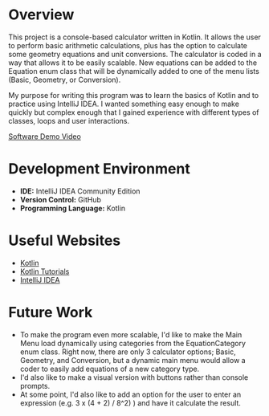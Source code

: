 # Overview

This project is a console-based calculator written in Kotlin. 
It allows the user to perform basic arithmetic calculations, plus has the option to calculate some geometry equations and unit conversions. 
The calculator is coded in a way that allows it to be easily scalable. 
New equations can be added to the Equation enum class that will be dynamically added to one of the menu lists (Basic, Geometry, or Conversion).

My purpose for writing this program was to learn the basics of Kotlin and to practice using IntelliJ IDEA. 
I wanted something easy enough to make quickly but complex enough that I gained experience with different types of classes, loops and user interactions.

[Software Demo Video](https://www.youtube.com/watch?v=Zym8ZNHW3DI)

# Development Environment

- **IDE:** IntelliJ IDEA Community Edition
- **Version Control:** GitHub
- **Programming Language:** Kotlin

# Useful Websites

- [Kotlin](https://kotlinlang.org/)
- [Kotlin Tutorials](https://kotlinlang.org/docs/kotlin-tour-welcome.html)
- [IntelliJ IDEA](https://www.jetbrains.com/idea/)

# Future Work

- To make the program even more scalable, I'd like to make the Main Menu load dynamically using categories from the EquationCategory enum class. Right now, there are only 3 calculator options; Basic, Geometry, and Conversion, but a dynamic main menu would allow a coder to easily add equations of a new category type. 
- I'd also like to make a visual version with buttons rather than console prompts.
- At some point, I'd also like to add an option for the user to enter an expression (e.g. 3 x (4 + 2) / 8^2) ) and have it calculate the result.